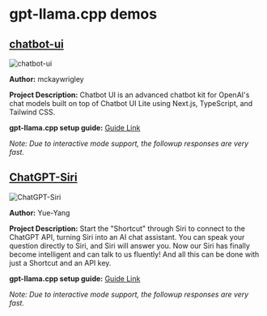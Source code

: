 # gpt-llama.cpp demos

## [chatbot-ui](https://github.com/mckaywrigley/chatbot-ui)
![chatbot-ui](https://raw.githubusercontent.com/keldenl/gpt-llama.cpp/master/assets/demo.gif)

**Author:** mckaywrigley

**Project Description:** Chatbot UI is an advanced chatbot kit for OpenAI's chat models built on top of Chatbot UI Lite using Next.js, TypeScript, and Tailwind CSS.

**gpt-llama.cpp setup guide:** [Guide Link]()

_Note: Due to interactive mode support, the followup responses are very fast._


## [ChatGPT-Siri](https://github.com/Yue-Yang/ChatGPT-Siri)
![ChatGPT-Siri](https://raw.githubusercontent.com/keldenl/gpt-llama.cpp/master/assets/chatgpt-siri-demo.gif)

**Author:** Yue-Yang

**Project Description:** Start the "Shortcut" through Siri to connect to the ChatGPT API, turning Siri into an AI chat assistant. You can speak your question directly to Siri, and Siri will answer you. Now our Siri has finally become intelligent and can talk to us fluently! And all this can be done with just a Shortcut and an API key.

**gpt-llama.cpp setup guide:** [Guide Link]()

_Note: Due to interactive mode support, the followup responses are very fast._
